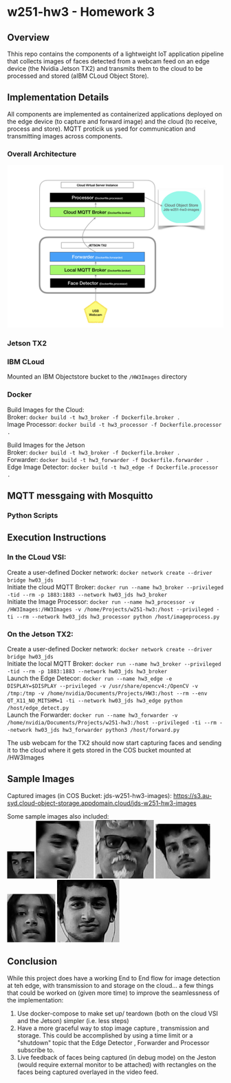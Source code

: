 # w251-hw3 - Homework 3  
  
## Overview
Thhis repo contains the components of a lightweight IoT application pipeline that collects images of faces detected from a webcam feed on an edge device (the Nvidia Jetson TX2) and transmits them to the cloud to be processed and stored (aIBM CLoud Object Store).   
  
## Implementation Details  
All components are implemented as containerized applications deployed on the edge device (to capture and forward image) and the cloud (to receive, process and store). MQTT proticik us ysed for communication and transmitting images across components.  

### Overall Architecture  
![alt text](HW3-Arch.jpeg)
  
### Jetson TX2 
  


### IBM CLoud  

Mounted an IBM Objectstore bucket to the `/HW3Images` directory  

### Docker  
Build Images for the Cloud:  
Broker: `docker build -t hw3_broker -f Dockerfile.broker .`  
Image Processor: `docker build -t hw3_processor -f Dockerfile.processor .`  
  
Build Images for the Jetson  
Broker: `docker build -t hw3_broker -f Dockerfile.broker .`  
Forwarder: `docker build -t hw3_forwarder -f Dockerfile.forwarder .`  
Edge Image Detector: `docker build -t hw3_edge -f Dockerfile.processor .`  
  
## MQTT messgaing with Mosquitto  

  

### Python Scripts  

## Execution Instructions  

### In the CLoud VSI:  
Create a user-defined Docker network: `docker network create --driver bridge hw03_jds`  
Initiate the cloud MQTT Broker: `docker run --name hw3_broker --privileged -tid --rm -p 1883:1883 --network hw03_jds hw3_broker`  
Initiate the Image Processor: `docker run --name hw3_processor -v /HW3Images:/HW3Images -v /home/Projects/w251-hw3:/host --privileged -ti --rm --network hw03_jds hw3_processor python /host/imageprocess.py`  
  
### On the Jetson TX2:  
Create a user-defined Docker network: `docker network create --driver bridge hw03_jds`  
Initiate the local MQTT Broker: `docker run --name hw3_broker --privileged -tid --rm -p 1883:1883 --network hw03_jds hw3_broker`  
Launch the Edge Detecor: `docker run --name hw3_edge -e DISPLAY=$DISPLAY --privileged -v /usr/share/opencv4:/OpenCV -v /tmp:/tmp -v /home/nvidia/Documents/Projects/HW3:/host --rm --env QT_X11_NO_MITSHM=1 -ti --network hw03_jds hw3_edge python /host/edge_detect.py`  
Launch the Forwarder: `docker run --name hw3_forwarder -v /home/nvidia/Documents/Projects/w251-hw3:/host --privileged -ti --rm --network hw03_jds hw3_forwarder python3 /host/forward.py`  
  
The usb webcam for the TX2 should now start capturing faces and sending it to the cloud where it gets stored in the COS bucket mounted at /HW3Images  
  
## Sample Images    
  
Captured images (in COS Bucket: jds-w251-hw3-images):   https://s3.au-syd.cloud-object-storage.appdomain.cloud/jds-w251-hw3-images  
  
Some sample images also included:    
![alt text](image414.png)
![alt text](image44.png)
![alt text](image7.png)
![alt text](image187.png)
![alt text](image180.png)
![alt text](image109.png)


## Conclusion
While this project does have a working End to End flow for image detection at teh edge, with transmission to and storage on the cloud... a few things that could be worked on (given more time) to improve the seamlessness of the implementation:  
1. Use docker-compose to make set up/ teardown (both on the cloud VSI and the Jetson) simpler (i.e. less steps)  
2. Have a more graceful way to stop image capture , transmission and storage. This could be accomplished by using a time limit or a "shutdown" topic that the Edge Detector , Forwarder and Processor subscribe to.  
3. Live feedback of faces being captured (in debug mode) on the Jeston (would require external monitor to be attached) with rectangles on the faces being captured overlayed in the video feed.  




